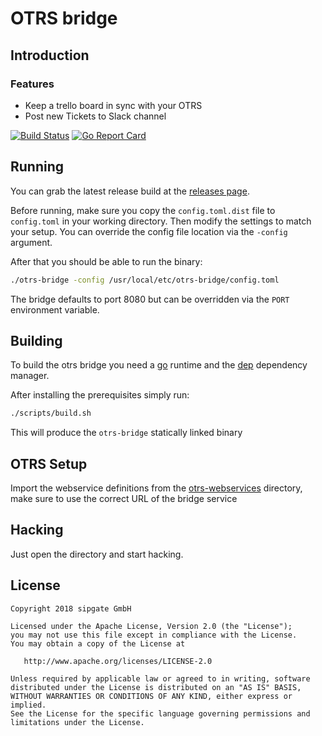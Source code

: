 # OTRS bridge

## Introduction

### Features

* Keep a trello board in sync with your OTRS
* Post new Tickets to Slack channel

[![Build Status](https://travis-ci.org/sipgate/otrs-bridge.svg?branch=master)](https://travis-ci.org/sipgate/otrs-trello-bridge)
[![Go Report Card](https://goreportcard.com/badge/github.com/sipgate/otrs-bridge)](https://goreportcard.com/report/github.com/sipgate/otrs-trello-bridge)

## Running

You can grab the latest release build at the [releases page](releases).

Before running, make sure you copy the `config.toml.dist` file to `config.toml` in your working directory.
Then modify the settings to match your setup. You can override the config file location via the `-config` argument.

After that you should be able to run the binary:
```bash
./otrs-bridge -config /usr/local/etc/otrs-bridge/config.toml
```

The bridge defaults to port 8080 but can be overridden via the `PORT` environment variable.

## Building

To build the otrs bridge you need a [go](https://golang.org/doc/install) runtime
and the [dep](https://golang.github.io/dep/docs/installation.html) dependency manager.

After installing the prerequisites simply run:
```bash
./scripts/build.sh
```

This will produce the `otrs-bridge` statically linked binary

## OTRS Setup

Import the webservice definitions from the [otrs-webservices](otrs-webservices) directory, make sure to use the correct URL of the bridge service

## Hacking

Just open the directory and start hacking.

## License

```text
Copyright 2018 sipgate GmbH

Licensed under the Apache License, Version 2.0 (the "License");
you may not use this file except in compliance with the License.
You may obtain a copy of the License at

   http://www.apache.org/licenses/LICENSE-2.0

Unless required by applicable law or agreed to in writing, software
distributed under the License is distributed on an "AS IS" BASIS,
WITHOUT WARRANTIES OR CONDITIONS OF ANY KIND, either express or implied.
See the License for the specific language governing permissions and
limitations under the License.
```